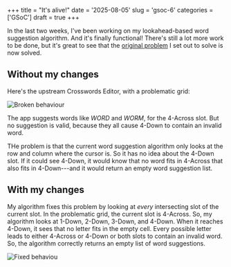+++
title      = "It's alive!"
date       = '2025-08-05'
slug       = 'gsoc-6'
categories = ['GSoC']
draft      = true
+++

In the last two weeks, I've been working on my lookahead-based word suggestion algorithm. And it's finally functional! There's still a lot more work to be done, but it's great to see that the [original problem](http://localhost:1313/posts/gsoc-5/#design-doc) I set out to solve is now solved.


## Without my changes

Here's the upstream Crosswords Editor, with a problematic grid:

![Broken behaviour](https://victorma.ca/posts/gsoc-6/broken.png)

The app suggests words like *WORD* and *WORM*, for the 4-Across slot. But no suggestion is valid, because they all cause 4-Down to contain an invalid word.

THe problem is that the current word suggestion algorithm only looks at the row and column where the cursor is. So it has no idea about the 4-Down slot. If it could see 4-Down, it would know that no word fits in 4-Across that also fits in 4-Down---and it would return an empty word suggestion list.


## With my changes

My algorithm fixes this problem by looking at *every* intersecting slot of the current slot. In the problematic grid, the current slot is 4-Across. So, my algorithm looks at 1-Down, 2-Down, 3-Down, and 4-Down. When it reaches 4-Down, it sees that no letter fits in the empty cell. Every possible letter leads to either 4-Across or 4-Down or both slots to contain an invalid word. So, the algorithm correctly returns an empty list of word suggestions.

![Fixed behaviou](https://victorma.ca/posts/gsoc-6/fixed.png)